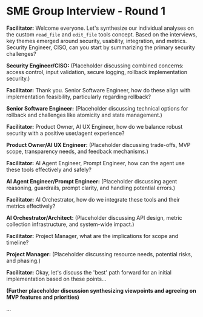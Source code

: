 # SME Group Interview - Round 1

**Facilitator:** Welcome everyone. Let's synthesize our individual analyses on the custom `read_file` and `edit_file` tools concept. Based on the interviews, key themes emerged around security, usability, integration, and metrics. Security Engineer, CISO, can you start by summarizing the primary security challenges?

**Security Engineer/CISO:** (Placeholder discussing combined concerns: access control, input validation, secure logging, rollback implementation security.)

**Facilitator:** Thank you. Senior Software Engineer, how do these align with implementation feasibility, particularly regarding rollback?

**Senior Software Engineer:** (Placeholder discussing technical options for rollback and challenges like atomicity and state management.)

**Facilitator:** Product Owner, AI UX Engineer, how do we balance robust security with a positive user/agent experience?

**Product Owner/AI UX Engineer:** (Placeholder discussing trade-offs, MVP scope, transparency needs, and feedback mechanisms.)

**Facilitator:** AI Agent Engineer, Prompt Engineer, how can the agent use these tools effectively and safely?

**AI Agent Engineer/Prompt Engineer:** (Placeholder discussing agent reasoning, guardrails, prompt clarity, and handling potential errors.)

**Facilitator:** AI Orchestrator, how do we integrate these tools and their metrics effectively?

**AI Orchestrator/Architect:** (Placeholder discussing API design, metric collection infrastructure, and system-wide impact.)

**Facilitator:** Project Manager, what are the implications for scope and timeline?

**Project Manager:** (Placeholder discussing resource needs, potential risks, and phasing.)

**Facilitator:** Okay, let's discuss the 'best' path forward for an initial implementation based on these points...

**(Further placeholder discussion synthesizing viewpoints and agreeing on MVP features and priorities)**

... 